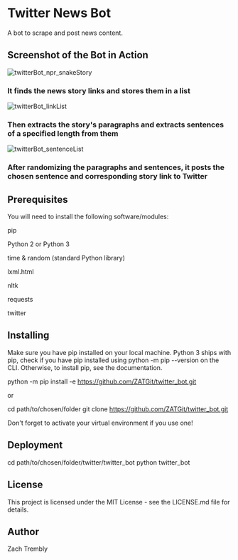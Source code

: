 # Twitter News Bot

A bot to scrape and post news content. 

## Screenshot of the Bot in Action

![twitterBot_npr_snakeStory](https://user-images.githubusercontent.com/46094169/57589236-55fa8d00-74ef-11e9-8893-8260af2d59f0.PNG)

### It finds the news story links and stores them in a list

![twitterBot_linkList](https://user-images.githubusercontent.com/46094169/57589671-bb507d00-74f3-11e9-8b0a-2def6b2f0305.PNG)

### Then extracts the story's paragraphs and extracts sentences of a specified length from them

![twitterBot_sentenceList](https://user-images.githubusercontent.com/46094169/57589682-ec30b200-74f3-11e9-9aec-a8f1d3838a43.PNG)

### After randomizing the paragraphs and sentences, it posts the chosen sentence and corresponding story link to Twitter

## Prerequisites

You will need to install the following software/modules:

pip

Python 2 or Python 3

time & random (standard Python library)

lxml.html

nltk

requests

twitter

## Installing

Make sure you have pip installed on your local machine. Python 3 ships with pip, check if you have pip installed using python -m pip --version on the CLI. Otherwise, to install pip, see the documentation.

python -m pip install -e https://github.com/ZATGit/twitter_bot.git

or

cd path/to/chosen/folder git clone https://github.com/ZATGit/twitter_bot.git

Don't forget to activate your virtual environment if you use one!

## Deployment

cd path/to/chosen/folder/twitter/twitter_bot python twitter_bot

## License
This project is licensed under the MIT License - see the LICENSE.md file for details.

## Author

Zach Trembly
